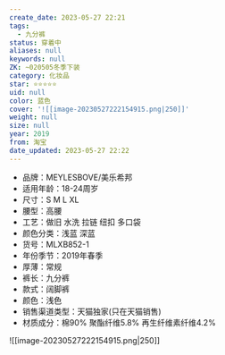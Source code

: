 ```yaml
---
create_date: 2023-05-27 22:21
tags:
  - 九分裤
status: 穿着中
aliases: null
keywords: null
ZK: ~020505冬季下装
category: 化妆品
star: ⭐⭐⭐⭐⭐
uid: null
color: 蓝色
cover: '![[image-20230527222154915.png|250]]'
weight: null
size: null
year: 2019
from: 淘宝
date_updated: 2023-05-27 22:22
---
```


- 品牌：MEYLESBOVE/美乐希邦
- 适用年龄：18-24周岁
- 尺寸：S M L XL
- 腰型：高腰
- 工艺：做旧 水洗 拉链 纽扣 多口袋
- 颜色分类：浅蓝 深蓝
- 货号：MLXB852-1
- 年份季节：2019年春季
- 厚薄：常规
- 裤长：九分裤
- 款式：阔脚裤
- 颜色：浅色
- 销售渠道类型：天猫独家(只在天猫销售)
- 材质成分：棉90% 聚酯纤维5.8% 再生纤维素纤维4.2%

![[image-20230527222154915.png|250]]
